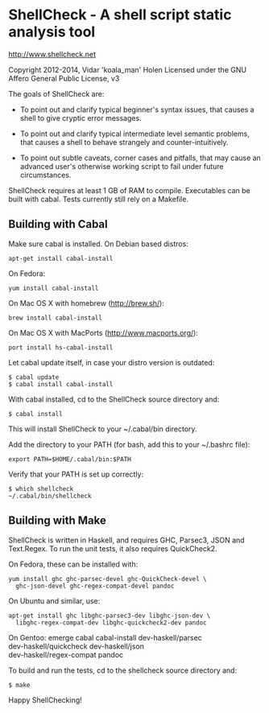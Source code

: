 # ShellCheck - A shell script static analysis tool

http://www.shellcheck.net

Copyright 2012-2014, Vidar 'koala_man' Holen
Licensed under the GNU Affero General Public License, v3

The goals of ShellCheck are:

  - To point out and clarify typical beginner's syntax issues,
    that causes a shell to give cryptic error messages.

  - To point out and clarify typical intermediate level semantic problems,
    that causes a shell to behave strangely and counter-intuitively.

  - To point out subtle caveats, corner cases and pitfalls, that may cause an
    advanced user's otherwise working script to fail under future circumstances.

ShellCheck requires at least 1 GB of RAM to compile. Executables can be built with cabal. Tests currently still rely on a Makefile.


## Building with Cabal

Make sure cabal is installed. On Debian based distros:

    apt-get install cabal-install

On Fedora:

    yum install cabal-install

On Mac OS X with homebrew (http://brew.sh/):

    brew install cabal-install

On Mac OS X with MacPorts (http://www.macports.org/):

    port install hs-cabal-install

Let cabal update itself, in case your distro version is outdated:

    $ cabal update
    $ cabal install cabal-install

With cabal installed, cd to the ShellCheck source directory and:

    $ cabal install

This will install ShellCheck to your ~/.cabal/bin directory.

Add the directory to your PATH (for bash, add this to your ~/.bashrc file):

    export PATH=$HOME/.cabal/bin:$PATH

Verify that your PATH is set up correctly:

    $ which shellcheck
    ~/.cabal/bin/shellcheck

## Building with Make

ShellCheck is written in Haskell, and requires GHC, Parsec3, JSON and
Text.Regex. To run the unit tests, it also requires QuickCheck2.

On Fedora, these can be installed with:

    yum install ghc ghc-parsec-devel ghc-QuickCheck-devel \
      ghc-json-devel ghc-regex-compat-devel pandoc

On Ubuntu and similar, use:

    apt-get install ghc libghc-parsec3-dev libghc-json-dev \
      libghc-regex-compat-dev libghc-quickcheck2-dev pandoc

On Gentoo:
    emerge cabal cabal-install dev-haskell/parsec \
      dev-haskell/quickcheck dev-haskell/json \
      dev-haskell/regex-compat pandoc

To build and run the tests, cd to the shellcheck source directory and:

    $ make


Happy ShellChecking!
